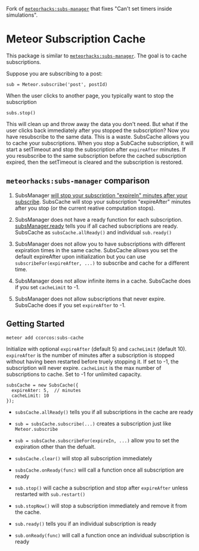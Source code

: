Fork of [`meteorhacks:subs-manager`](https://github.com/ccorcos/subs-cache) that fixes "Can't set timers inside simulations".

# Meteor Subscription Cache

This package is similar to [`meteorhacks:subs-manager`](https://github.com/meteorhacks/subs-manager). The goal is to cache subscriptions. 

Suppose you are subscribing to a post:

    sub = Meteor.subscribe('post', postId)

When the user clicks to another page, you typically want to stop the subscription 

    subs.stop()

This will clean up and throw away the data you don't need. But what if the user clicks back immediately after you stopped the subscription? Now you have resubscribe to the same data. This is a waste. SubsCache allows you to cache your subscriptions. When you stop a SubCache subscription, it will start a setTimeout and stop the subscription after `expireAfter` minutes. If you resubscribe to the same subscription before the cached subscription expired, then the setTimeout is cleared and the subscription is restored.

## `meteorhacks:subs-manager` comparison

1. SubsManager [will stop your subscription "expireIn" minutes after your subscribe](https://github.com/meteorhacks/subs-manager/blob/master/lib/sub_manager.js#L94). SubsCache will stop your subscription "expireAfter" minutes after you stop (or the current reative computation stops).


2. SubsManager does not have a ready function for each subscription. [subsManager.ready](https://github.com/meteorhacks/subs-manager/blob/master/lib/sub_manager.js#L110) tells you if all cached subscriptions are ready. SubsCache as `subsCache.allReady()` and individual `sub.ready()`

3. SubsManager does not allow you to have subscriptions with different expiration times in the same cache. SubsCache allows you set the default expireAfter upon initialization but you can use `subscribeFor(expireAfter, ...)` to subscribe and cache for a different time.

4. SubsManager does not allow infinite items in a cache. SubsCache does if you set `cacheLimit` to -1.


5. SubsManager does not allow subscriptions that never expire. SubsCache does if you set `expireAfter` to -1.

## Getting Started

    meteor add ccorcos:subs-cache

Initialize with optional `expireAfter` (default 5) and `cacheLimit` (default 10). `expireAfter` is the number of minutes after a subscription is stopped without having been restarted before truely stopping it. If set to -1, the subscription will never expire. `cacheLimit` is the max number of subscriptions to cache. Set to -1 for unlimited capacity. 

    subsCache = new SubsCache({
      expireAter: 5,  // minutes
      cacheLimit: 10
    });

- `subsCache.allReady()` tells you if all subscriptions in the cache are ready

- `sub = subsCache.subscribe(...)` creates a subscription just like `Meteor.subscribe`

- `sub = subsCache.subscribeFor(expireIn, ...)` allow you to set the expiration other than the defualt.

- `subsCache.clear()` will stop all subscription immediately

- `subsCache.onReady(func)` will call a function once all subscription are ready

- `sub.stop()` will cache a subscription and stop after `expireAfter` unless restarted with `sub.restart()`

- `sub.stopNow()` will stop a subscription immediately and remove it from the cache.

- `sub.ready()` tells you if an individual subscription is ready

- `sub.onReady(func)` will call a function once an individual subscription is ready
